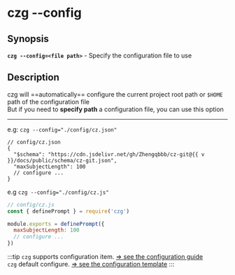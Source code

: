 # czg --config

## Synopsis

**`czg --config=<file path>`** - Specify the configuration file to use

## Description

czg will ==automatically== configure the current project root path or `$HOME` path of the configuration file<br>
But if you need to **specify path** a configuration file, you can use this option

---

e.g: `czg --config="./config/cz.json"`

<script setup>
import { useData } from 'vitepress'

const { site } = useData()
const v = site.value.themeConfig.nav?.[4]?.text.slice(1)
</script>

```json-vue
// config/cz.json
{
  "$schema": "https://cdn.jsdelivr.net/gh/Zhengqbbb/cz-git@{{ v }}/docs/public/schema/cz-git.json",
  "maxSubjectLength": 100
  // configure ...
}
```

e.g `czg --config="./config/cz.js"`

```js
// config/cz.js
const { definePrompt } = require('czg')

module.exports = definePrompt({
  maxSubjectLength: 100
  // configure ...
})
```

:::tip
`czg` supports configuration item. [⇒ see the configuration guide](/config/show)<br>
`czg` default configure. [⇒ see the configuration template](/config/)
:::
